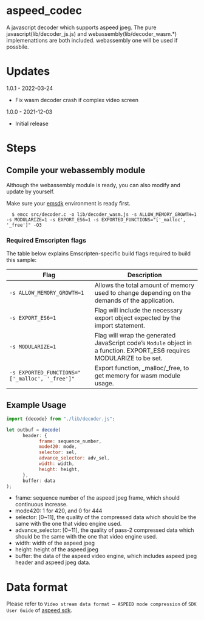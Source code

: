 # aspeed_codec
A javascript decoder which supports aspeed jpeg.
The pure javascript(lib/decoder_js.js) and webassembly(lib/decoder_wasm.*) implemenattions are both included. webassembly one will be used if possbile.

# Updates
1.0.1 - 2022-03-24
* Fix wasm decoder crash if complex video screen

1.0.0 - 2021-12-03
* Initial release

# Steps
## Compile your webassembly module

Although the webassembly module is ready, you can also modify and update by yourself.

Make sure your [emsdk](https://emscripten.org/docs/getting_started/downloads.html) environment is ready first.

      $ emcc src/decoder.c -o lib/decoder_wasm.js -s ALLOW_MEMORY_GROWTH=1 -s MODULARIZE=1 -s EXPORT_ES6=1 -s EXPORTED_FUNCTIONS="['_malloc', '_free']" -O3

### Required Emscripten flags
The table below explains Emscripten-specific build flags required to build this sample:

| Flag | Description |
|------|-------------|
| `-s ALLOW_MEMORY_GROWTH=1` | Allows the total amount of memory used to change depending on the demands of the application. |
| `-s EXPORT_ES6=1` | Flag will include the necessary export object expected by the import statement.|
| `-s MODULARIZE=1` | Flag will wrap the generated JavaScript code’s `Module` object in a function. EXPORT_ES6 requires MODULARIZE to be set.|
| `-s EXPORTED_FUNCTIONS="['_malloc', '_free']"` | Export function, _malloc/_free, to get memory for wasm module usage.|

## Example Usage

```js
import {decode} from "./lib/decoder.js";

let outbuf = decode(
      header: {
            frame: sequence_number,
            mode420: mode,
            selector: sel,
            advance_selector: adv_sel,
            width: width,
            height: height,
      },
      buffer: data
);
```
* frame: sequence number of the aspeed jpeg frame, which should continuous increase.
* mode420: 1 for 420, and 0 for 444
* selector: [0~11], the quality of the compressed data which should be the same with the one that video engine used.
* advance_selector: [0~11], the quality of pass-2 compressed data which should be the same with the one that video engine used.
* width: width of the aspeed jpeg
* height: height of the aspeed jpeg
* buffer: the data of the aspeed video engine, which includes aspeed jpeg header and aspeed jpeg data.

# Data format

Please refer to `Video stream data format – ASPEED mode
compression` of `SDK User Guide` of [aspeed sdk](https://github.com/AspeedTech-BMC/openbmc/releases/).

